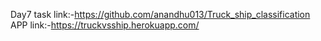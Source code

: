 Day7 task link:-https://github.com/anandhu013/Truck_ship_classification
APP link:-https://truckvsship.herokuapp.com/
